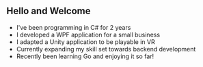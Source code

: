 ## Hello and Welcome
* I've been programming in C# for 2 years
* I developed a WPF application for a small business
* I adapted a Unity application to be playable in VR
* Currently expanding my skill set towards backend development
* Recently been learning Go and enjoying it so far!
<!--
**NutellaTheHun/NutellaTheHun** is a ✨ _special_ ✨ repository because its `README.md` (this file) appears on your GitHub profile.

Here are some ideas to get you started:

- 🔭 I’m currently working on ...
- 🌱 I’m currently learning ...
- 👯 I’m looking to collaborate on ...
- 🤔 I’m looking for help with ...
- 💬 Ask me about ...
- 📫 How to reach me: ...
- 😄 Pronouns: ...
- ⚡ Fun fact: ...
-->
